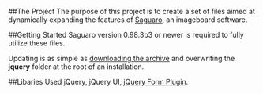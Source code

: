 ##The Project
The purpose of this project is to create a set of files aimed at dynamically expanding the features of [Saguaro](http://saguaroimgboard.tk), an imageboard software.

##Getting Started
Saguaro version 0.98.3b3 or newer is required to fully utilize these files.

Updating is as simple as [downloading the archive](https://github.com/RePod/saguaro-jquery/archive/master.zip) and overwriting the **jquery** folder at the root of an installation.

##Libaries Used
jQuery, jQuery UI, [jQuery Form Plugin](http://jquery.malsup.com/form/).